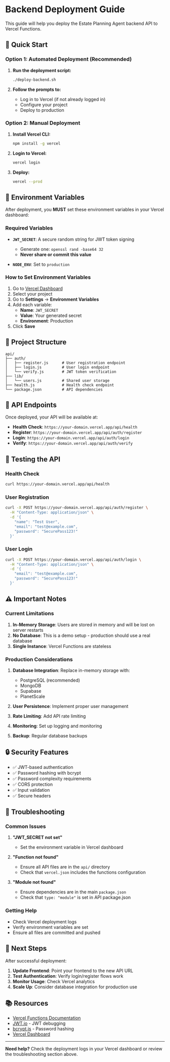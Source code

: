# Backend Deployment Guide

This guide will help you deploy the Estate Planning Agent backend API to Vercel Functions.

## 🚀 Quick Start

### Option 1: Automated Deployment (Recommended)

1. **Run the deployment script:**
   ```bash
   ./deploy-backend.sh
   ```

2. **Follow the prompts to:**
   - Log in to Vercel (if not already logged in)
   - Configure your project
   - Deploy to production

### Option 2: Manual Deployment

1. **Install Vercel CLI:**
   ```bash
   npm install -g vercel
   ```

2. **Login to Vercel:**
   ```bash
   vercel login
   ```

3. **Deploy:**
   ```bash
   vercel --prod
   ```

## 🔧 Environment Variables

After deployment, you **MUST** set these environment variables in your Vercel dashboard:

### Required Variables

- **`JWT_SECRET`**: A secure random string for JWT token signing
  - Generate one: `openssl rand -base64 32`
  - **Never share or commit this value**

- **`NODE_ENV`**: Set to `production`

### How to Set Environment Variables

1. Go to [Vercel Dashboard](https://vercel.com/dashboard)
2. Select your project
3. Go to **Settings** → **Environment Variables**
4. Add each variable:
   - **Name**: `JWT_SECRET`
   - **Value**: Your generated secret
   - **Environment**: Production
5. Click **Save**

## 📁 Project Structure

```
api/
├── auth/
│   ├── register.js      # User registration endpoint
│   ├── login.js         # User login endpoint
│   └── verify.js        # JWT token verification
├── lib/
│   └── users.js         # Shared user storage
├── health.js            # Health check endpoint
└── package.json         # API dependencies
```

## 🔗 API Endpoints

Once deployed, your API will be available at:

- **Health Check**: `https://your-domain.vercel.app/api/health`
- **Register**: `https://your-domain.vercel.app/api/auth/register`
- **Login**: `https://your-domain.vercel.app/api/auth/login`
- **Verify**: `https://your-domain.vercel.app/api/auth/verify`

## 🧪 Testing the API

### Health Check
```bash
curl https://your-domain.vercel.app/api/health
```

### User Registration
```bash
curl -X POST https://your-domain.vercel.app/api/auth/register \
  -H "Content-Type: application/json" \
  -d '{
    "name": "Test User",
    "email": "test@example.com",
    "password": "SecurePass123!"
  }'
```

### User Login
```bash
curl -X POST https://your-domain.vercel.app/api/auth/login \
  -H "Content-Type: application/json" \
  -d '{
    "email": "test@example.com",
    "password": "SecurePass123!"
  }'
```

## ⚠️ Important Notes

### Current Limitations

1. **In-Memory Storage**: Users are stored in memory and will be lost on server restarts
2. **No Database**: This is a demo setup - production should use a real database
3. **Single Instance**: Vercel Functions are stateless

### Production Considerations

1. **Database Integration**: Replace in-memory storage with:
   - PostgreSQL (recommended)
   - MongoDB
   - Supabase
   - PlanetScale

2. **User Persistence**: Implement proper user management
3. **Rate Limiting**: Add API rate limiting
4. **Monitoring**: Set up logging and monitoring
5. **Backup**: Regular database backups

## 🔒 Security Features

- ✅ JWT-based authentication
- ✅ Password hashing with bcrypt
- ✅ Password complexity requirements
- ✅ CORS protection
- ✅ Input validation
- ✅ Secure headers

## 🚨 Troubleshooting

### Common Issues

1. **"JWT_SECRET not set"**
   - Set the environment variable in Vercel dashboard

2. **"Function not found"**
   - Ensure all API files are in the `api/` directory
   - Check that `vercel.json` includes the functions configuration

3. **"Module not found"**
   - Ensure dependencies are in the main `package.json`
   - Check that `type: "module"` is set in API package.json

### Getting Help

- Check Vercel deployment logs
- Verify environment variables are set
- Ensure all files are committed and pushed

## 🎯 Next Steps

After successful deployment:

1. **Update Frontend**: Point your frontend to the new API URL
2. **Test Authentication**: Verify login/register flows work
3. **Monitor Usage**: Check Vercel analytics
4. **Scale Up**: Consider database integration for production use

## 📚 Resources

- [Vercel Functions Documentation](https://vercel.com/docs/functions)
- [JWT.io](https://jwt.io/) - JWT debugging
- [bcrypt.js](https://github.com/dcodeIO/bcrypt.js) - Password hashing
- [Vercel Dashboard](https://vercel.com/dashboard)

---

**Need help?** Check the deployment logs in your Vercel dashboard or review the troubleshooting section above.
